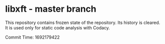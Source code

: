 # libxft - master branch

This repository contains frozen state of the repository.
Its history is cleared. It is used only for static code
analysis with Codacy.

Commit Time: 1692179422